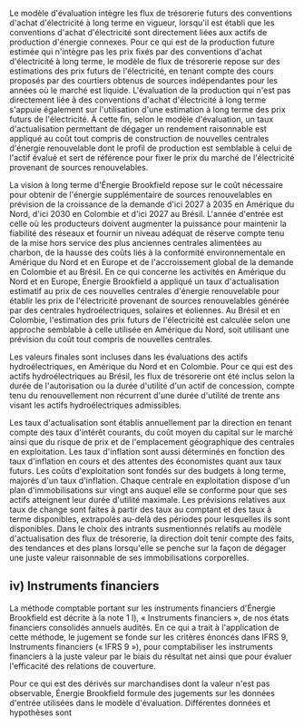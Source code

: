Le modèle d'évaluation intègre les flux de trésorerie futurs des conventions d'achat d'électricité à long terme en vigueur, lorsqu'il est établi que les conventions d'achat d'électricité sont directement liées aux actifs de production d'énergie connexes. Pour ce qui est de la production future estimée qui n'intègre pas les prix fixés par des conventions d'achat d'électricité à long terme, le modèle de flux de trésorerie repose sur des estimations des prix futurs de l'électricité, en tenant compte des cours proposés par des courtiers obtenus de sources indépendantes pour les années où le marché est liquide. L'évaluation de la production qui n'est pas directement liée à des conventions d'achat d'électricité à long terme s'appuie également sur l'utilisation d'une estimation à long terme des prix futurs de l'électricité. À cette fin, selon le modèle d'évaluation, un taux d'actualisation permettant de dégager un rendement raisonnable est appliqué au coût tout compris de construction de nouvelles centrales d'énergie renouvelable dont le profil de production est semblable à celui de l'actif évalué et sert de référence pour fixer le prix du marché de l'électricité provenant de sources renouvelables.

La vision à long terme d'Énergie Brookfield repose sur le coût nécessaire pour obtenir de l'énergie supplémentaire de sources renouvelables en prévision de la croissance de la demande d'ici 2027 à 2035 en Amérique du Nord, d'ici 2030 en Colombie et d'ici 2027 au Brésil. L'année d'entrée est celle où les producteurs doivent augmenter la puissance pour maintenir la fiabilité des réseaux et fournir un niveau adéquat de réserve compte tenu de la mise hors service des plus anciennes centrales alimentées au charbon, de la hausse des coûts liés à la conformité environnementale en Amérique du Nord et en Europe et de l'accroissement global de la demande en Colombie et au Brésil. En ce qui concerne les activités en Amérique du Nord et en Europe, Énergie Brookfield a appliqué un taux d'actualisation estimatif au prix de ces nouvelles centrales d'énergie renouvelable pour établir les prix de l'électricité provenant de sources renouvelables générée par des centrales hydroélectriques, solaires et éoliennes. Au Brésil et en Colombie, l'estimation des prix futurs de l'électricité est calculée selon une approche semblable à celle utilisée en Amérique du Nord, soit utilisant une prévision du coût tout compris de nouvelles centrales.

Les valeurs finales sont incluses dans les évaluations des actifs hydroélectriques, en Amérique du Nord et en Colombie. Pour ce qui est des actifs hydroélectriques au Brésil, les flux de trésorerie ont été inclus selon la durée de l'autorisation ou la durée d'utilité d'un actif de concession, compte tenu du renouvellement non récurrent d'une durée d'utilité de trente ans visant les actifs hydroélectriques admissibles.

Les taux d'actualisation sont établis annuellement par la direction en tenant compte des taux d'intérêt courants, du coût moyen du capital sur le marché ainsi que du risque de prix et de l'emplacement géographique des centrales en exploitation. Les taux d'inflation sont aussi déterminés en fonction des taux d'inflation en cours et des attentes des économistes quant aux taux futurs. Les coûts d'exploitation sont fondés sur des budgets à long terme, majorés d'un taux d'inflation. Chaque centrale en exploitation dispose d'un plan d'immobilisations sur vingt ans auquel elle se conforme pour que ses actifs atteignent leur durée d'utilité maximale. Les prévisions relatives aux taux de change sont faites à partir des taux au comptant et des taux à terme disponibles, extrapolés au-delà des périodes pour lesquelles ils sont disponibles. Dans le choix des intrants susmentionnés relatifs au modèle d'actualisation des flux de trésorerie, la direction doit tenir compte des faits, des tendances et des plans lorsqu'elle se penche sur la façon de dégager une juste valeur raisonnable de ses immobilisations corporelles.

## iv) Instruments financiers

La méthode comptable portant sur les instruments financiers d'Énergie Brookfield est décrite à la note 1 l), « Instruments financiers », de nos états financiers consolidés annuels audités. En ce qui a trait à l'application de cette méthode, le jugement se fonde sur les critères énoncés dans IFRS 9, Instruments financiers (« IFRS 9 »), pour comptabiliser les instruments financiers à la juste valeur par le biais du résultat net ainsi que pour évaluer l'efficacité des relations de couverture.

Pour ce qui est des dérivés sur marchandises dont la valeur n'est pas observable, Énergie Brookfield formule des jugements sur les données d'entrée utilisées dans le modèle d'évaluation. Différentes données et hypothèses sont